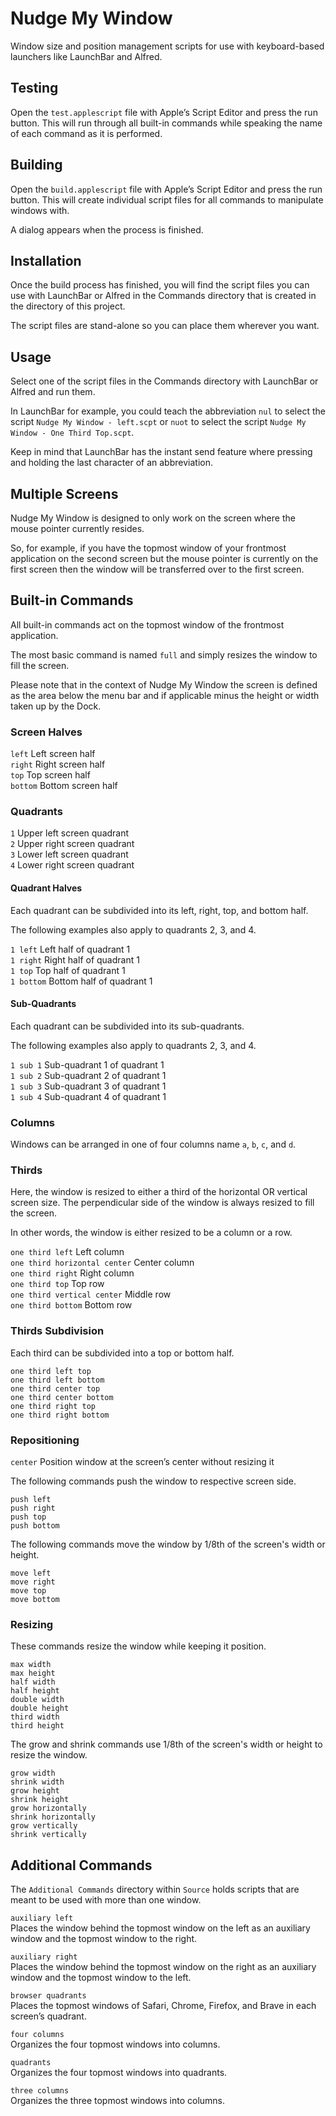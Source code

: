 # Nudge My Window

Window size and position management scripts for use with keyboard-based launchers like LaunchBar and Alfred.

## Testing

Open the `test.applescript` file with Apple’s Script Editor and press the run button. This will run through all built-in commands while speaking the name of each command as it is performed.

## Building

Open the `build.applescript` file with Apple’s Script Editor and press the run button. This will create individual script files for all commands to manipulate windows with.

A dialog appears when the process is finished.

## Installation

Once the build process has finished, you will find the script files you can use with LaunchBar or Alfred in the Commands directory that is created in the directory of this project.

The script files are stand-alone so you can place them wherever you want.

## Usage

Select one of the script files in the Commands directory with LaunchBar or Alfred and run them.

In LaunchBar for example, you could teach the abbreviation `nul` to select the script `Nudge My Window - left.scpt` or `nuot` to select the script `Nudge My Window - One Third Top.scpt`.

Keep in mind that LaunchBar has the instant send feature where pressing and holding the last character of an abbreviation.

## Multiple Screens

Nudge My Window is designed to only work on the screen where the mouse pointer currently resides.

So, for example, if you have the topmost window of your frontmost application on the second screen but the mouse pointer is currently on the first screen then the window will be transferred over to the first screen.

## Built-in Commands

All built-in commands act on the topmost window of the frontmost application.

The most basic command is named `full` and simply resizes the window to fill the screen.

Please note that in the context of Nudge My Window the screen is defined as the area below the menu bar and if applicable minus the height or width taken up by the Dock.

### Screen Halves

`left` Left screen half  
`right` Right screen half  
`top` Top screen half  
`bottom` Bottom screen half

### Quadrants

`1` Upper left screen quadrant  
`2` Upper right screen quadrant  
`3` Lower left screen quadrant  
`4` Lower right screen quadrant

#### Quadrant Halves

Each quadrant can be subdivided into its left, right, top, and bottom half.

The following examples also apply to quadrants 2, 3, and 4.

`1 left` Left half of quadrant 1  
`1 right` Right half of quadrant 1  
`1 top` Top half of quadrant 1  
`1 bottom` Bottom half of quadrant 1

#### Sub-Quadrants

Each quadrant can be subdivided into its sub-quadrants.

The following examples also apply to quadrants 2, 3, and 4.

`1 sub 1` Sub-quadrant 1 of quadrant 1  
`1 sub 2` Sub-quadrant 2 of quadrant 1  
`1 sub 3` Sub-quadrant 3 of quadrant 1  
`1 sub 4` Sub-quadrant 4 of quadrant 1

### Columns

Windows can be arranged in one of four columns name `a`, `b`, `c`, and `d`.

### Thirds

Here, the window is resized to either a third of the horizontal OR vertical screen size. The perpendicular side of the window is always resized to fill the screen.

In other words, the window is either resized to be a column or a row.

`one third left` Left column  
`one third horizontal center` Center column  
`one third right` Right column  
`one third top` Top row  
`one third vertical center` Middle row  
`one third bottom` Bottom row

### Thirds Subdivision

Each third can be subdivided into a top or bottom half.

`one third left top`  
`one third left bottom`  
`one third center top`  
`one third center bottom`  
`one third right top`  
`one third right bottom`  

### Repositioning

`center` Position window at the screen’s center without resizing it  

The following commands push the window to respective screen side.

`push left`  
`push right`  
`push top`  
`push bottom`  

The following commands move the window by 1/8th of the screen's width or height.

`move left`  
`move right`  
`move top`  
`move bottom`  

### Resizing

These commands resize the window while keeping it position.

`max width`  
`max height`  
`half width`  
`half height`  
`double width`  
`double height`  
`third width`  
`third height`  

The grow and shrink commands use 1/8th of the screen's width or height to resize the window.

`grow width`  
`shrink width`  
`grow height`  
`shrink height`  
`grow horizontally`  
`shrink horizontally`  
`grow vertically`  
`shrink vertically`  

## Additional Commands

The `Additional Commands` directory within `Source` holds scripts that are meant to be used with more than one window.

`auxiliary left`  
Places the window behind the topmost window on the left as an auxiliary window and the topmost window to the right.

`auxiliary right`  
Places the window behind the topmost window on the right as an auxiliary window and the topmost window to the left.

`browser quadrants`  
Places the topmost windows of Safari, Chrome, Firefox, and Brave in each screen’s quadrant.

`four columns`  
Organizes the four topmost windows into columns.

`quadrants`  
Organizes the four topmost windows into quadrants.

`three columns`  
Organizes the three topmost windows into columns.
